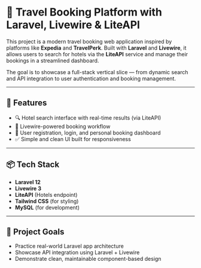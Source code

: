 # 🧭 Travel Booking Platform with Laravel, Livewire & LiteAPI

This project is a modern travel booking web application inspired by platforms like **Expedia** and **TravelPerk**. Built with **Laravel** and **Livewire**, it allows users to search for hotels via the **LiteAPI** service and manage their bookings in a streamlined dashboard.

The goal is to showcase a full-stack vertical slice — from dynamic search and API integration to user authentication and booking management.

---

## 🔧 Features

- 🔍 Hotel search interface with real-time results (via LiteAPI)
- 📆 Livewire-powered booking workflow
- 👤 User registration, login, and personal booking dashboard
- ✅ Simple and clean UI built for responsiveness

---

## 📦 Tech Stack

- **Laravel 12**
- **Livewire 3**
- **LiteAPI** (Hotels endpoint)
- **Tailwind CSS** (for styling)
- **MySQL** (for development)

---

## 🧪 Project Goals

- Practice real-world Laravel app architecture
- Showcase API integration using Laravel + Livewire
- Demonstrate clean, maintainable component-based design
